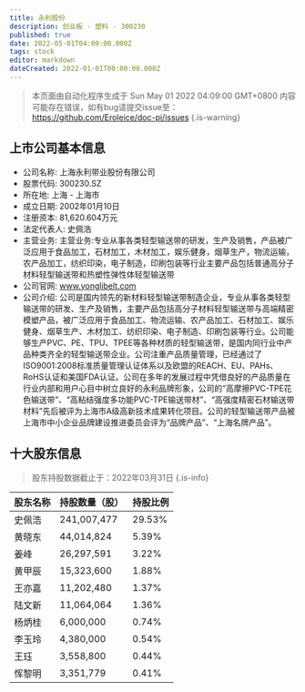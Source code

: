 ```yaml
---
title: 永利股份
description: 创业板 - 塑料 - 300230
published: true
date: 2022-05-01T04:09:00.000Z
tags: stock
editor: markdown
dateCreated: 2022-01-01T00:00:00.000Z
---
```


> 本页面由自动化程序生成于 Sun May 01 2022 04:09:00 GMT+0800
> 内容可能存在错误，如有bug请提交issue至：https://github.com/Eroleice/doc-pi/issues
{.is-warning}

## 上市公司基本信息
- 公司名称: 上海永利带业股份有限公司
- 股票代码: 300230.SZ
- 所在地: 上海 - 上海市
- 成立日期: 2002年01月10日
- 注册资本: 81,620.604万元
- 法定代表人: 史佩浩
- 主营业务: 主营业务:专业从事各类轻型输送带的研发，生产及销售，产品被广泛应用于食品加工，石材加工，木材加工，娱乐健身，烟草生产，物流运输，农产品加工，纺织印染，电子制造，印刷包装等行业主要产品包括普通高分子材料轻型输送带和热塑性弹性体轻型输送带
- 公司官网: www.yonglibelt.com
- 公司介绍: 公司是国内领先的新材料轻型输送带制造企业，专业从事各类轻型输送带的研发、生产及销售，主要产品包括高分子材料轻型输送带与高端精密模塑产品，被广泛应用于食品加工、物流运输、农产品加工、石材加工、娱乐健身、烟草生产、木材加工、纺织印染、电子制造、印刷包装等行业。公司能够生产PVC、PE、TPU、TPEE等各种材质的轻型输送带，是国内同行业中产品种类齐全的轻型输送带企业。公司注重产品质量管理，已经通过了ISO9001:2008标准质量管理认证体系以及欧盟的REACH、EU、PAHs、RoHS认证和美国FDA认证。公司在多年的发展过程中凭借良好的产品质量在行业内部和用户心目中树立良好的永利品牌形象，公司的“高摩擦PVC-TPE花色输送带”、“高粘结强度多功能PVC-TPE输送带材”、“高强度精密石材输送带材料”先后被评为上海市A级高新技术成果转化项目。公司的轻型输送带产品被上海市中小企业品牌建设推进委员会评为“品牌产品”、“上海名牌产品”。


## 十大股东信息
> 股东持股数据截止于：2022年03月31日
{.is-info}

| 股东名称 | 持股数量（股） | 持股比例 |
| --- | --- | --- |
| 史佩浩 | 241,007,477 | 29.53% |
| 黄晓东 | 44,014,824 | 5.39% |
| 姜峰 | 26,297,591 | 3.22% |
| 黄甲辰 | 15,323,600 | 1.88% |
| 王亦嘉 | 11,202,480 | 1.37% |
| 陆文新 | 11,064,064 | 1.36% |
| 杨炳桂 | 6,000,000 | 0.74% |
| 李玉玲 | 4,380,000 | 0.54% |
| 王珏 | 3,558,800 | 0.44% |
| 恽黎明 | 3,351,779 | 0.41% |





